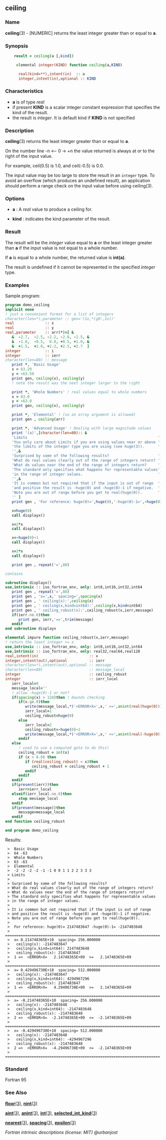 ## ceiling

### **Name**

**ceiling**(3) - \[NUMERIC\] returns the least integer greater than or
equal to **a**.

### **Synopsis**
```fortran
    result = ceiling(a [,kind])
```
```fortran
     elemental integer(KIND) function ceiling(a,KIND)

      real(kind=**),intent(in)  :: a
      integer,intent(in),optional :: KIND
```
### **Characteristics**

 - **a** is of type _real_
 - if present **KIND** is a scalar integer constant expression that
   specifies the kind of the result.
 - the result is _integer_. It is default kind if **KIND** is not
   specified

### **Description**

  **ceiling**(3) returns the least integer greater than or equal to **a**.

  On the number line -n <-- 0 -> +n the value returned is always at or
  to the right of the input value.

  For example, ceil(0.5) is 1.0, and ceil(-0.5) is 0.0.

  The input value may be too large to store the result in an `integer`
  type. To avoid an overflow (which produces an undefined result), an
  application should perform a range check on the input value before
  using ceiling(3).

<!--
  If x is +0, -0, NaN, or infinite, x itself is returned.
-->
### **Options**

- **a**
  : A _real_ value to produce a ceiling for.

- **kind**
  : indicates the kind parameter of the result.

### **Result**

  The result will be the _integer_ value equal to **a** or the least
  integer greater than **a** if the input value is not equal to a
  whole number.

  If **a** is equal to a whole number, the returned value is **int(a)**.

  The result is undefined if it cannot be represented in the specified
  _integer_ type.

### **Examples**

Sample program:

```fortran
program demo_ceiling
implicit none
! just a convenient format for a list of integers
character(len=*),parameter :: gen='(1x,*(g0:,1x))'
real              :: x
real              :: y
real,parameter    :: arr(*)=[ &
   &  -2.7,  -2.5, -2.2, -2.0, -1.5, &
   &  -1.0,  -0.5,  0.0, +0.5, +1.0, &
   &  +1.5,  +2.0, +2.2, +2.5, +2.7  ]
integer           :: i
integer           :: ierr
character(len=80) :: message
   print *, 'Basic Usage'
   x = 63.29
   y = -63.59
   print gen, ceiling(x), ceiling(y)
   ! note the result was the next integer larger to the right

   print *, 'Whole Numbers' ! real values equal to whole numbers
   x = 63.0
   y = -63.0
   print gen, ceiling(x), ceiling(y)

   print *, 'Elemental' ! (so an array argument is allowed)
   print gen , ceiling(arr)

   print *, 'Advanced Usage' ! Dealing with large magnitude values
   print '(a)',[character(len=80):: &
   'Limits                                                           ',&
   'You only care about Limits if you are using values near or above ',&
   'the limits of the integer type you are using (see huge(3)).      ',&
   '',&
   'Surprised by some of the following results?                      ',&
   'What do real values clearly out of the range of integers return? ',&
   'What do values near the end of the range of integers return?     ',&
   'The standard only specifies what happens for representable values',&
   'in the range of integer values.                                  ',&
   '',&
   'It is common but not required that if the input is out of range  ',&
   'and positive the result is -huge(0) and -huge(0)-1 if negative.  ',&
   'Note you are out of range before you get to real(huge(0)).       ',&
   '' ]
   print gen , 'For reference: huge(0)=',huge(0),'-huge(0)-1=',-huge(0)-1

   x=huge(0)
   call displayx()

   x=2*x
   call displayx()

   x=-huge(0)-1
   call displayx()

   x=2*x
   call displayx()

   print gen , repeat('=',80)

contains

subroutine displayx()
use,intrinsic :: iso_fortran_env, only: int8,int16,int32,int64
   print gen , repeat('=',80)
   print gen , 'x=',x,' spacing=',spacing(x)
   print gen , ' ceiling(x):',ceiling(x)
   print gen , ' ceiling(x,kind=int64):',ceiling(x,kind=int64)
   print gen , ' ceiling_robust(x):',ceiling_robust(x,ierr,message)
   if(ierr.ne.0)then
      print gen, ierr,'=>',trim(message)
   endif
end subroutine displayx

elemental impure function ceiling_robust(x,ierr,message)
! return the least integer >= x
use,intrinsic :: iso_fortran_env, only: int8,int16,int32,int64
use,intrinsic :: iso_fortran_env, only: real32,real64,real128
real,intent(in)                       :: x
integer,intent(out),optional          :: ierr
character(len=*),intent(out),optional :: message
character(len=80)                     :: message_local
integer                               :: ceiling_robust
integer                               :: ierr_local
   ierr_local=0
   message_local=''
   ! allow -huge(0)-1 or not?
   if(spacing(x) > 128)then ! bounds checking
      if(x.ge.0)then
         write(message_local,*)'<ERROR>X=',x,' >=',anint(real(huge(0)))
         ierr_local=1
         ceiling_robust=huge(0)
      else
         ierr_local=2
         ceiling_robust=-huge(0)-1
         write(message_local,*)'<ERROR>X=',x,' <=',anint(real(-huge(0)-1))
      endif
   else
      ! used to use a computed goto to do this!
      ceiling_robust = int(x)
      if (x > 0.0) then
         if (real(ceiling_robust) < x)then
            ceiling_robust = ceiling_robust + 1
         endif
      endif
   endif
   if(present(ierr))then
      ierr=ierr_local
   elseif(ierr_local.ne.0)then
      stop message_local
   endif
   if(present(message))then
      message=message_local
   endif
end function ceiling_robust

end program demo_ceiling
```
Results:
```text
 >  Basic Usage
 >  64 -63
 >  Whole Numbers
 >  63 -63
 >  Elemental
 >  -2 -2 -2 -2 -1 -1 0 0 1 1 2 2 3 3 3
 > Limits
 >
 > Surprised by some of the following results?
 > What do real values clearly out of the range of integers return?
 > What do values near the end of the range of integers return?
 > The standard only specifies what happens for representable values
 > in the range of integer values.
 >
 > It is common but not required that if the input is out of range
 > and positive the result is -huge(0) and -huge(0)-1 if negative.
 > Note you are out of range before you get to real(huge(0)).
 >
 >  For reference: huge(0)= 2147483647 -huge(0)-1= -2147483648
 >  ======================================================================
 >  x= 0.214748365E+10  spacing= 256.000000
 >   ceiling(x): -2147483647
 >   ceiling(x,kind=int64): 2147483648
 >   ceiling_robust(x): 2147483647
 >  1 =>  <ERROR>X=   2.14748365E+09  >=   2.14748365E+09
 >  ======================================================================
 >  x= 0.429496730E+10  spacing= 512.000000
 >   ceiling(x): -2147483647
 >   ceiling(x,kind=int64): 4294967296
 >   ceiling_robust(x): 2147483647
 >  1 =>  <ERROR>X=   4.29496730E+09  >=   2.14748365E+09
 >  ======================================================================
 >  x= -0.214748365E+10  spacing= 256.000000
 >   ceiling(x): -2147483648
 >   ceiling(x,kind=int64): -2147483648
 >   ceiling_robust(x): -2147483648
 >  2 =>  <ERROR>X=  -2.14748365E+09  <=  -2.14748365E+09
 >  ======================================================================
 >  x= -0.429496730E+10  spacing= 512.000000
 >   ceiling(x): -2147483648
 >   ceiling(x,kind=int64): -4294967296
 >   ceiling_robust(x): -2147483648
 >  2 =>  <ERROR>X=  -4.29496730E+09  <=  -2.14748365E+09
 >  ======================================================================
```
### **Standard**

Fortran 95

### **See Also**

[**floor**(3)](#floor),
[**nint**(3)](#nint)

[**aint**(3)](#aint),
[**anint**(3)](#anint),
[**int**(3)](#int),
[**selected_int_kind**(3)](#selected_int_kind)

[**nearest**(3)](#nearest),
[**spacing**(3)](#spacing),
[**epsilon**(3)](#epsilon)

 _Fortran intrinsic descriptions (license: MIT) \@urbanjost_
